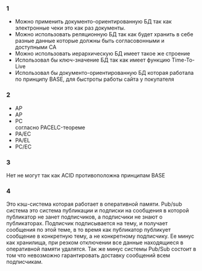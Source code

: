 ### 1 ###
* Можно применить документо-ориентированную БД так как электронные чеки это как раз документы.
* Можно использовать реляционную БД так как будет хранить в себе разные данные которые должны быть согласовонными и доступными CA
* Можно использовать иерархическую БД имеет такое же строение
* Использовал бы ключ-значение БД так как имеет функцию Time-To-Live
* Использовал бы документо-ориентированную БД которая работала по принципу BASE, для быстроты работы сайта у покупателя

### 2 ###
* AP 
* AP 
* PC  
согласно PACELC-теореме
* PA/EC
* PA/EL
* PC/EC

### 3 ###
Нет не могут так как ACID противоположна принципам BASE

### 4 ###
Это кэш-система которая работает в оперативной памяти. Pub/sub система это система публикации и подписки на сообщения в которой публикатор не занет подписчиков, а подписчики не знают о публикаторах. Подписчик подписывается на тему, и получает сообщения по этой теме, в то время как публикатор публикует сообщение в конкретную тему, а не конкретному подписчику. Ее минус как хранилища, при резком отключении все данные находящиеся в оперативной памяти удалятся. Так же минус системы Pub/Sub состоит в том что невозможно гарантировать доставку сообщений всем подписчикам.
